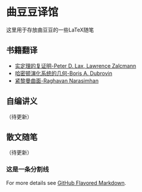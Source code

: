 # 曲豆豆译馆

这里用于存放曲豆豆的一些LaTeX随笔

## 书籍翻译

* [实定理的复证明-Peter D. Lax, Lawrence Zalcmann](https://github.com/qhn1121/qdd-translation/raw/master/Math0411.pdf)
* [哈密顿演化系统的几何-Boris A. Dubrovin](https://github.com/qhn1121/qdd-translation/raw/master/Math0412.pdf)
* [紧黎曼曲面-Raghavan Narasimhan](https://github.com/qhn1121/qdd-translation/raw/master/Math0413.pdf)

## 自编讲义

（待更新）

## 散文随笔

（待更新）

### 这是一条分割线


For more details see [GitHub Flavored Markdown](https://guides.github.com/features/mastering-markdown/).

